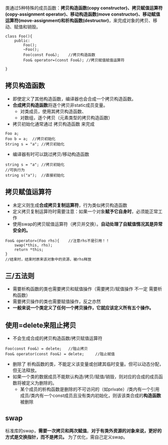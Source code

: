 类通过5种特殊的成员函数：**拷贝构造函数(copy constructor)、拷贝赋值运算符(copy-assignment operator)、移动构造函数(move constructor)、移动赋值运算符(move-assignment)和析构函数(destructor)**，来完成对象的拷贝、移动、赋值和销毁。

```
class Foo(){
    public:
        Foo();
        ~Foo();
        Foo(const Foo&);    //拷贝构造函数
        Foo& operator=(const Foo&); //拷贝赋值赋值运算符
        
}
```

## 拷贝构造函数
* 即使定义了其他构造函数，编译器也会合成一个拷贝构造函数。
* **合成拷贝构造函数**将逐个拷贝非static成员变量。
    * 对类成员，使用其拷贝构造函数、
    * 对数组，逐个拷贝（元素类型的拷贝构造函数）
* 拷贝初始化通常通过 拷贝构造函数 来完成
```
Foo a;
Foo b = a;  //拷贝初始化
String s = "a"; //拷贝初始化
```
* 编译器有时可以跳过拷贝/移动构造函数
```
string s = "a"; //拷贝初始化
//可执行为
string s("a");  //直接初始化
```

## 拷贝赋值运算符
* 未定义则生成**合成拷贝复制运算符**，行为类似拷贝构造函数
* 定义拷贝复制运算符时需要注意：如果一个对象**赋予它自身时**，必须能正常工作
* 使用swap的拷贝赋值运算符（拷贝并交换）。**自动处理了自赋值情况其是异常安全的。**
```
Foo& operator=(Foo rhs){    //注意rhs不是引用！！
    swap(*this, rhs);
    return *this;
}
//结束时，结束时原来该对象中的资源，被rhs释放
```

## 三/五法则
* 需要析构函数的类也需要拷贝和赋值操作（需要拷贝/赋值操作 不一定 需要析构函数）
* 需要拷贝操作的类也需要赋值操作，反之亦然
* **一般来说一个类定义了任何一个拷贝操作，它就应该定义所有五个操作。**

## 使用=delete来阻止拷贝
* 不会生成合成的拷贝构造函数/拷贝赋值运算符  
```
Foo(const Foo&) = delete;   //阻止拷贝
Foo& operator(const Foo&) = delete;     //阻止赋值
```
* 删除了 析构函数的类，不能定义该变量或创建其临时变量。但可以动态分配，但无法释放。
* 如果一个类的数据成员不能默认构造/拷贝/赋值/销毁，则对应的合成的成员函数将被定义为删除的。
    * 某个成员的析构函数是删除的不可访问的（如private）/类内有一个引用成员/类内有一个const成员且没有类内初始化，则该该类合成的**构造函数**被删除

## swap
标准库的swap，**需要一次拷贝和两次赋值**。**对于有类外资源的对象来说，更好的方式是交换指针，而不是拷贝。** 为了优化，需自己定义swap。